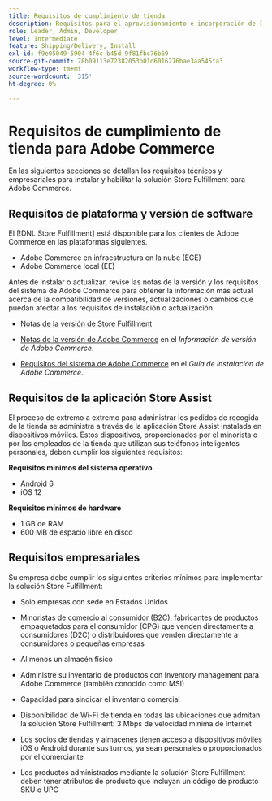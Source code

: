 ```yaml
---
title: Requisitos de cumplimiento de tienda
description: Requisitos para el aprovisionamiento e incorporación de [!DNL Store Fulfillment solution].
role: Leader, Admin, Developer
level: Intermediate
feature: Shipping/Delivery, Install
exl-id: f9e05049-5904-4f6c-b45d-9f81fbc76b69
source-git-commit: 78b09113e72382053b01d6016276bae3aa545fa3
workflow-type: tm+mt
source-wordcount: '315'
ht-degree: 0%

---
```


# Requisitos de cumplimiento de tienda para Adobe Commerce

En las siguientes secciones se detallan los requisitos técnicos y empresariales para instalar y habilitar la solución Store Fulfillment para Adobe Commerce.

## Requisitos de plataforma y versión de software

El [!DNL Store Fulfillment] está disponible para los clientes de Adobe Commerce en las plataformas siguientes.

- Adobe Commerce en infraestructura en la nube (ECE)
- Adobe Commerce local (EE)

Antes de instalar o actualizar, revise las notas de la versión y los requisitos del sistema de Adobe Commerce para obtener la información más actual acerca de la compatibilidad de versiones, actualizaciones o cambios que puedan afectar a los requisitos de instalación o actualización.

- [Notas de la versión de Store Fulfillment](release-notes.md)

- [Notas de la versión de Adobe Commerce](https://experienceleague.adobe.com/docs/commerce-operations/release/versions.html) en el *Información de versión de Adobe Commerce*.

- [Requisitos del sistema de Adobe Commerce](https://experienceleague.adobe.com/docs/commerce-operations/installation-guide/system-requirements.html) en el *Guía de instalación de Adobe Commerce*.


## Requisitos de la aplicación Store Assist

El proceso de extremo a extremo para administrar los pedidos de recogida de la tienda se administra a través de la aplicación Store Assist instalada en dispositivos móviles. Estos dispositivos, proporcionados por el minorista o por los empleados de la tienda que utilizan sus teléfonos inteligentes personales, deben cumplir los siguientes requisitos:

**Requisitos mínimos del sistema operativo**

- Android 6
- iOS 12

**Requisitos mínimos de hardware**

- 1 GB de RAM
- 600 MB de espacio libre en disco

## Requisitos empresariales

Su empresa debe cumplir los siguientes criterios mínimos para implementar la solución Store Fulfillment:

- Solo empresas con sede en Estados Unidos

- Minoristas de comercio al consumidor (B2C), fabricantes de productos empaquetados para el consumidor (CPG) que venden directamente a consumidores (D2C) o distribuidores que venden directamente a consumidores o pequeñas empresas

- Al menos un almacén físico

- Administre su inventario de productos con Inventory management para Adobe Commerce (también conocido como MSI)

- Capacidad para sindicar el inventario comercial

- Disponibilidad de Wi-Fi de tienda en todas las ubicaciones que admitan la solución Store Fulfillment: 3 Mbps de velocidad mínima de Internet

- Los socios de tiendas y almacenes tienen acceso a dispositivos móviles iOS o Android durante sus turnos, ya sean personales o proporcionados por el comerciante

- Los productos administrados mediante la solución Store Fulfillment deben tener atributos de producto que incluyan un código de producto SKU o UPC
